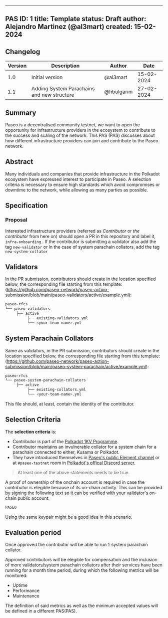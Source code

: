 
---
PAS ID: 1
title: Template
status: Draft
author: Alejandro Martinez (@al3mart)
created: 15-02-2024
---

## Changelog

| Version | Description                      | Author    | Date       |
|---------|----------------------------------|-----------|------------|
| 1.0     | Initial version                  | @al3mart  | 15-02-2024 |
| 1.1     | Adding System Parachains and new structure | @hbulgarini | 27-02-2024            |

## Summary

Paseo is a decentralised community testnet, we want to open the opportunity for infrastructure providers in the ecosystem to contribute to the success and scaling of the network.
This PAS (PAS) discusses about how different infrastructure providers can join and contribute to the Paseo network.

## Abstract

Many individuals and companies that provide infrastructure in the Polkadot ecosystem have expressed interest to participate in Paseo. A selection criteria is necessary to ensure high standards which avoid compromises or downtime to the network, while allowing as many parties as possible.


## Specification
### Proposal

Interested infrastructure providers (referred as _Contributor_ or _the contributor_ from here on) should open a PR in this repository and label it, `infra-onboarding` . If the contributor is submitting a validator also add the tag `new-validator` or in the case of system parachain collators, add the tag `new-system-collator`

## Validators

In the PR submission, contributors should create in the location specified below, the corresponding file starting from this template: (https://github.com/paseo-network/paseo-action-submission/blob/main/paseo-validators/active/example.yml):

```bash
paseo-rfcs
└── paseo-validators
     ├── active
          ├── existing-validators.yml
          └── <your-team-name>.yml
```

## System Parachain Collators

Same as validators, in the PR submission, contributors should create in the location specified below, the corresponding file starting from this template: (https://github.com/paseo-network/paseo-action-submission/blob/main/paseo-system-parachain/active/example.yml):

```bash
paseo-rfcs
└── paseo-system-parachain-collators
     ├── active
          ├── existing-collators.yml
          └── <your-team-name>.yml
```

This file should, at least, contain the identity of the contributor.

## Selection Criteria

The **selection criteria** is:

- Contributor is part of the [Polkadot 1KV Programme](https://wiki.polkadot.network/docs/thousand-validators).
- Contributor maintains an invulnerable collator for a system chain for a parachain connected to either, Kusama or Polkadot.
- They have introduced themselves in [Paseo's public Element channel](https://matrix.to/#/#paseo-testnet-support:parity.io) or at `#paseo-testnet` room in [Polkadot's offical Discord server](https://discord.gg/polkadot).

> At least one of the above statements needs to be true.

A proof of ownership of the onchain account is required in case the contributor is elegible because of its on-chain activity. This can be provided by signing the following text so it can be verified with your validator's on-chain public account:

```bash
PASEO
```

Using the same keypair might be a good idea in this scenario.


## Evaluation  period
Once approved the contributor will be able to run `1` system parachain collator.

Approved contributors will be elegible for compensation and the inclusion of more validators/system parachain collators after their services have been running for a month time period, during which the following metrics will be monitored:

- Uptime
- Performance
- Maintenance

The definition of said metrics as well as the minimum accepted values will be defined in a different PAS(PAS).
